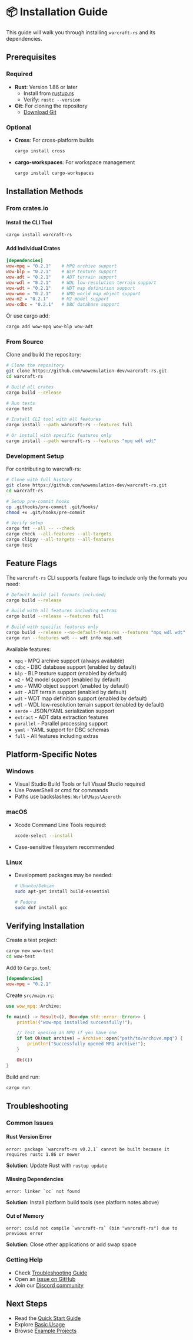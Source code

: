 # 📦 Installation Guide

This guide will walk you through installing `warcraft-rs` and its dependencies.

## Prerequisites

### Required

- **Rust**: Version 1.86 or later
  - Install from [rustup.rs](https://rustup.rs/)
  - Verify: `rustc --version`
- **Git**: For cloning the repository
  - [Download Git](https://git-scm.com/downloads)

### Optional

- **Cross**: For cross-platform builds

  ```bash
  cargo install cross
  ```

- **cargo-workspaces**: For workspace management

  ```bash
  cargo install cargo-workspaces
  ```

## Installation Methods

### From crates.io

#### Install the CLI Tool

```bash
cargo install warcraft-rs
```

#### Add Individual Crates

```toml
[dependencies]
wow-mpq = "0.2.1"    # MPQ archive support
wow-blp = "0.2.1"    # BLP texture support
wow-adt = "0.2.1"    # ADT terrain support
wow-wdl = "0.2.1"    # WDL low-resolution terrain support
wow-wdt = "0.2.1"    # WDT map definition support
wow-wmo = "0.2.1"    # WMO world map object support
wow-m2 = "0.2.1"     # M2 model support
wow-cdbc = "0.2.1"   # DBC database support
```

Or use cargo add:

```bash
cargo add wow-mpq wow-blp wow-adt
```

### From Source

Clone and build the repository:

```bash
# Clone the repository
git clone https://github.com/wowemulation-dev/warcraft-rs.git
cd warcraft-rs

# Build all crates
cargo build --release

# Run tests
cargo test

# Install CLI tool with all features
cargo install --path warcraft-rs --features full

# Or install with specific features only
cargo install --path warcraft-rs --features "mpq wdl wdt"
```

### Development Setup

For contributing to warcraft-rs:

```bash
# Clone with full history
git clone https://github.com/wowemulation-dev/warcraft-rs.git
cd warcraft-rs

# Setup pre-commit hooks
cp .githooks/pre-commit .git/hooks/
chmod +x .git/hooks/pre-commit

# Verify setup
cargo fmt --all -- --check
cargo check --all-features --all-targets
cargo clippy --all-targets --all-features
cargo test
```

## Feature Flags

The `warcraft-rs` CLI supports feature flags to include only the formats you need:

```bash
# Default build (all formats included)
cargo build --release

# Build with all features including extras
cargo build --release --features full

# Build with specific features only
cargo build --release --no-default-features --features "mpq wdl wdt"
cargo run --features wdt -- wdt info map.wdt
```

Available features:

- `mpq` - MPQ archive support (always available)
- `cdbc` - DBC database support (enabled by default)
- `blp` - BLP texture support (enabled by default)
- `m2` - M2 model support (enabled by default)
- `wmo` - WMO object support (enabled by default)
- `adt` - ADT terrain support (enabled by default)
- `wdt` - WDT map definition support (enabled by default)
- `wdl` - WDL low-resolution terrain support (enabled by default)
- `serde` - JSON/YAML serialization support
- `extract` - ADT data extraction features
- `parallel` - Parallel processing support
- `yaml` - YAML support for DBC schemas
- `full` - All features including extras

## Platform-Specific Notes

### Windows

- Visual Studio Build Tools or full Visual Studio required
- Use PowerShell or cmd for commands
- Paths use backslashes: `World\Maps\Azeroth`

### macOS

- Xcode Command Line Tools required:

  ```bash
  xcode-select --install
  ```

- Case-sensitive filesystem recommended

### Linux

- Development packages may be needed:

  ```bash
  # Ubuntu/Debian
  sudo apt-get install build-essential

  # Fedora
  sudo dnf install gcc
  ```

## Verifying Installation

Create a test project:

```bash
cargo new wow-test
cd wow-test
```

Add to `Cargo.toml`:

```toml
[dependencies]
wow-mpq = "0.2.1"
```

Create `src/main.rs`:

```rust
use wow_mpq::Archive;

fn main() -> Result<(), Box<dyn std::error::Error>> {
    println!("wow-mpq installed successfully!");

    // Test opening an MPQ if you have one
    if let Ok(mut archive) = Archive::open("path/to/archive.mpq") {
        println!("Successfully opened MPQ archive!");
    }

    Ok(())
}
```

Build and run:

```bash
cargo run
```

## Troubleshooting

### Common Issues

#### Rust Version Error

```text
error: package `warcraft-rs v0.2.1` cannot be built because it requires rustc 1.86 or newer
```

**Solution**: Update Rust with `rustup update`

#### Missing Dependencies

```text
error: linker `cc` not found
```

**Solution**: Install platform build tools (see platform notes above)

#### Out of Memory

```text
error: could not compile `warcraft-rs` (bin "warcraft-rs") due to previous error
```

**Solution**: Close other applications or add swap space

### Getting Help

- Check [Troubleshooting Guide](troubleshooting.md)
- Open an [issue on GitHub](https://github.com/wowemulation-dev/warcraft-rs/issues)
- Join our [Discord community](https://discord.gg/warcraft-rs)

## Next Steps

- Read the [Quick Start Guide](quick-start.md)
- Explore [Basic Usage](basic-usage.md)
- Browse [Example Projects](https://github.com/wowemulation-dev/warcraft-rs/tree/main/examples)
